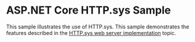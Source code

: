 # ASP.NET Core HTTP.sys Sample

This sample illustrates the use of HTTP.sys. This sample demonstrates the features described in the [HTTP.sys web server implementation](https://docs.microsoft.com/aspnet/core/fundamentals/servers/httpsys) topic.
